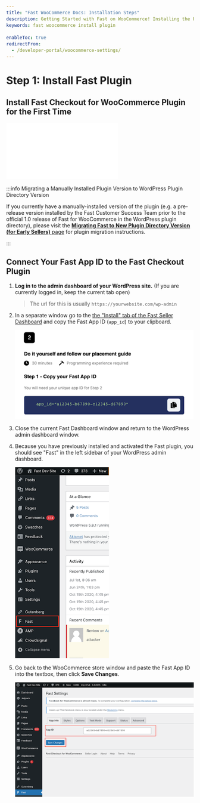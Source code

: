 ```yaml
---
title: "Fast WooCommerce Docs: Installation Steps"
description: Getting Started with Fast on WooCommerce! Installing the Fast Plugin.
keywords: fast woocommerce install plugin

enableToc: true
redirectFrom:
  - /developer-portal/woocommerce-settings/
---
```


# Step 1: Install Fast Plugin

## Install Fast Checkout for WooCommerce Plugin for the First Time

<embed src="/reusables/for-developers/_platform_woocommerce_wordpress_plugin_initial_install.md" />

:::info Migrating a Manually Installed Plugin Version to WordPress Plugin Directory Version

If you currently have a manually-installed version of the plugin (e.g. a pre-release version installed by the Fast Customer Success Team prior to the official 1.0 release of Fast for WooCommerce in the WordPress plugin directory), please visit the [**Migrating Fast to New Plugin Directory Version (for Early Sellers)** page](../wordpress-plugin/migrating.md) for plugin migration instructions.

:::

## Connect Your Fast App ID to the Fast Checkout Plugin

1. **Log in to the admin dashboard of your WordPress site.** (If you are currently logged in, keep the current tab open)

   > The url for this is usually `https://yourwebsite.com/wp-admin`

2. In a separate window go to the [the "Install" tab of the Fast Seller Dashboard](https://www.fast.co/business/dash/install) and copy the Fast App ID (`app_id`) to your clipboard.

   ![Fast App ID](images/woocommerce-install2.png)

3. Close the current Fast Dashboard window and return to the WordPress admin dashboard window.

4. Because you have previously installed and activated the Fast plugin, you should see "Fast" in the left sidebar of your WordPress admin dashboard.

   ![Fast Plugin in WordPress WooCommerce Admin Dashboard Sidebar](images/woocommerce-install1.png)

5. Go back to the WooCommerce store window and paste the Fast App ID into the textbox, then click **Save Changes**.

   ![App ID Form in WordPress WooCommerce Admin Dashboard](images/woocommerce-install3.png)
